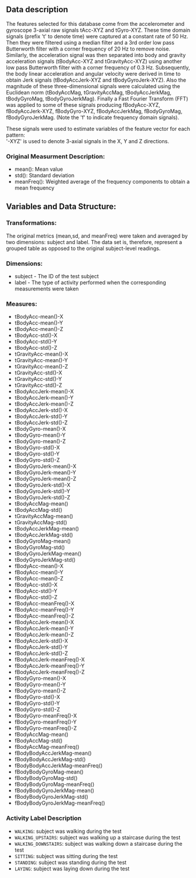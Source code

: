 Data description
----------------

The features selected for this database come from the accelerometer and
gyroscope 3-axial raw signals tAcc-XYZ and tGyro-XYZ. These time domain
signals (prefix 't' to denote time) were captured at a constant rate of
50 Hz. Then they were filtered using a median filter and a 3rd order low
pass Butterworth filter with a corner frequency of 20 Hz to remove
noise. Similarly, the acceleration signal was then separated into body
and gravity acceleration signals (tBodyAcc-XYZ and tGravityAcc-XYZ)
using another low pass Butterworth filter with a corner frequency of 0.3
Hz. Subsequently, the body linear acceleration and angular velocity were
derived in time to obtain Jerk signals (tBodyAccJerk-XYZ and
tBodyGyroJerk-XYZ). Also the magnitude of these three-dimensional
signals were calculated using the Euclidean norm (tBodyAccMag,
tGravityAccMag, tBodyAccJerkMag, tBodyGyroMag, tBodyGyroJerkMag).
Finally a Fast Fourier Transform (FFT) was applied to some of these
signals producing fBodyAcc-XYZ, fBodyAccJerk-XYZ, fBodyGyro-XYZ,
fBodyAccJerkMag, fBodyGyroMag, fBodyGyroJerkMag. (Note the 'f' to
indicate frequency domain signals).

These signals were used to estimate variables of the feature vector for
each pattern:  
'-XYZ' is used to denote 3-axial signals in the X, Y and Z directions.

### Original Measurment Description:

-   mean(): Mean value
-   std(): Standard deviation
-   meanFreq(): Weighted average of the frequency components to obtain a
    mean frequency

Variables and Data Structure:
-----------------------------

### Transformations:

The original metrics (mean,sd, and meanFreq) were taken and averaged by
two dimensions: subject and label. The data set is, therefore, represent
a grouped table as opposed to the original subject-level readings.

### Dimensions:

-   subject - The ID of the test subject
-   label - The type of activity performed when the corresponding
    measurements were taken

### Measures:

-   tBodyAcc-mean()-X
-   tBodyAcc-mean()-Y
-   tBodyAcc-mean()-Z
-   tBodyAcc-std()-X
-   tBodyAcc-std()-Y
-   tBodyAcc-std()-Z
-   tGravityAcc-mean()-X
-   tGravityAcc-mean()-Y
-   tGravityAcc-mean()-Z
-   tGravityAcc-std()-X
-   tGravityAcc-std()-Y
-   tGravityAcc-std()-Z
-   tBodyAccJerk-mean()-X
-   tBodyAccJerk-mean()-Y
-   tBodyAccJerk-mean()-Z
-   tBodyAccJerk-std()-X
-   tBodyAccJerk-std()-Y
-   tBodyAccJerk-std()-Z
-   tBodyGyro-mean()-X
-   tBodyGyro-mean()-Y
-   tBodyGyro-mean()-Z
-   tBodyGyro-std()-X
-   tBodyGyro-std()-Y
-   tBodyGyro-std()-Z
-   tBodyGyroJerk-mean()-X
-   tBodyGyroJerk-mean()-Y
-   tBodyGyroJerk-mean()-Z
-   tBodyGyroJerk-std()-X
-   tBodyGyroJerk-std()-Y
-   tBodyGyroJerk-std()-Z
-   tBodyAccMag-mean()
-   tBodyAccMag-std()
-   tGravityAccMag-mean()
-   tGravityAccMag-std()
-   tBodyAccJerkMag-mean()
-   tBodyAccJerkMag-std()
-   tBodyGyroMag-mean()
-   tBodyGyroMag-std()
-   tBodyGyroJerkMag-mean()
-   tBodyGyroJerkMag-std()
-   fBodyAcc-mean()-X
-   fBodyAcc-mean()-Y
-   fBodyAcc-mean()-Z
-   fBodyAcc-std()-X
-   fBodyAcc-std()-Y
-   fBodyAcc-std()-Z
-   fBodyAcc-meanFreq()-X
-   fBodyAcc-meanFreq()-Y
-   fBodyAcc-meanFreq()-Z
-   fBodyAccJerk-mean()-X
-   fBodyAccJerk-mean()-Y
-   fBodyAccJerk-mean()-Z
-   fBodyAccJerk-std()-X
-   fBodyAccJerk-std()-Y
-   fBodyAccJerk-std()-Z
-   fBodyAccJerk-meanFreq()-X
-   fBodyAccJerk-meanFreq()-Y
-   fBodyAccJerk-meanFreq()-Z
-   fBodyGyro-mean()-X
-   fBodyGyro-mean()-Y
-   fBodyGyro-mean()-Z
-   fBodyGyro-std()-X
-   fBodyGyro-std()-Y
-   fBodyGyro-std()-Z
-   fBodyGyro-meanFreq()-X
-   fBodyGyro-meanFreq()-Y
-   fBodyGyro-meanFreq()-Z
-   fBodyAccMag-mean()
-   fBodyAccMag-std()
-   fBodyAccMag-meanFreq()
-   fBodyBodyAccJerkMag-mean()
-   fBodyBodyAccJerkMag-std()
-   fBodyBodyAccJerkMag-meanFreq()
-   fBodyBodyGyroMag-mean()
-   fBodyBodyGyroMag-std()
-   fBodyBodyGyroMag-meanFreq()
-   fBodyBodyGyroJerkMag-mean()
-   fBodyBodyGyroJerkMag-std()
-   fBodyBodyGyroJerkMag-meanFreq()

### Activity Label Description

-   `WALKING`: subject was walking during the test
-   `WALKING_UPSTAIRS`: subject was walking up a staircase during the
    test
-   `WALKING_DOWNSTAIRS`: subject was walking down a staircase during
    the test
-   `SITTING`: subject was sitting during the test
-   `STANDING`: subject was standing during the test
-   `LAYING`: subject was laying down during the test
